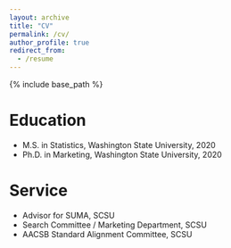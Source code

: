 ```yaml
---
layout: archive
title: "CV"
permalink: /cv/
author_profile: true
redirect_from:
  - /resume
---
```


{% include base_path %}

Education
======
* M.S. in Statistics, Washington State University, 2020
* Ph.D. in Marketing, Washington State University, 2020
  
Service 
======
* Advisor for SUMA, SCSU
* Search Committee / Marketing Department, SCSU
* AACSB Standard Alignment Committee, SCSU
